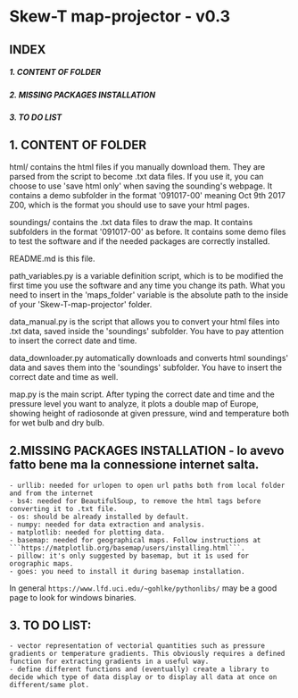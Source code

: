 
#  Skew-T map-projector - v0.3
 
## INDEX  
##### 1. CONTENT OF FOLDER   
##### 2. MISSING PACKAGES INSTALLATION   
##### 3. TO DO LIST  

## 1. CONTENT OF FOLDER  
html/ contains the html files if you manually download them. They are parsed from the script to become .txt data files. If you use it, you can choose to use 'save html only' when saving the sounding's webpage. It contains a demo subfolder in the format '091017-00' meaning Oct 9th 2017 Z00, which is the format you should use to save your html pages.  

soundings/ contains the .txt data files to draw the map. It contains subfolders in the format '091017-00' as before. It contains some demo files to test the software and if the needed packages are correctly installed.  

README.md is this file.  

path_variables.py is a variable definition script, which is to be modified the first time you use the software and any time you change its path.  What you need to insert in the 'maps_folder' variable is the absolute path to the inside of your 'Skew-T-map-projector' folder.  

data_manual.py is the script that allows you to convert your html files into .txt data, saved inside the 'soundings' subfolder. You have to pay attention to insert the correct date and time.

data_downloader.py automatically downloads and converts html soundings' data and saves them into the 'soundings' subfolder. You have to insert the correct date and time as well.  

map.py is the main script. After typing the correct date and time and the pressure level you want to analyze, it plots a double map of Europe, showing height of radiosonde at given pressure, wind and temperature both for wet bulb and dry bulb.  

## 2.MISSING PACKAGES INSTALLATION - lo avevo fatto bene ma la connessione internet salta.  
    - urllib: needed for urlopen to open url paths both from local folder and from the internet  
    - bs4: needed for BeautifulSoup, to remove the html tags before converting it to .txt file.  
    - os: should be already installed by default.  
    - numpy: needed for data extraction and analysis.  
    - matplotlib: needed for plotting data.  
    - basemap: needed for geographical maps. Follow instructions at ```https://matplotlib.org/basemap/users/installing.html```.  
    - pillow: it's only suggested by basemap, but it is used for orographic maps.  
    - goes: you need to install it during basemap installation.  
 
 In general ```https://www.lfd.uci.edu/~gohlke/pythonlibs/``` may be a good page to look for windows binaries.  

## 3. TO DO LIST:  
    - vector representation of vectorial quantities such as pressure gradients or temperature gradients. This obviously requires a defined function for extracting gradients in a useful way.  
    - define different functions and (eventually) create a library to decide which type of data display or to display all data at once on different/same plot.  
